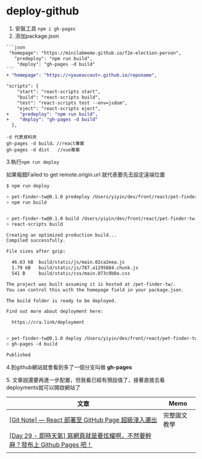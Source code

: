 # deploy-github



1. 安裝工具 `npm i gh-pages`
2. 添加package.json

````diff
```json
 "homepage": "https://minilabmemo.github.io/f2e-election-person",
   "predeploy": "npm run build",
    "deploy": "gh-pages -d build"
```
+ "homepage": "https://<youeaccout>.github.io/reponame",  

"scripts": {
    "start": "react-scripts start",
    "build": "react-scripts build",
    "test": "react-scripts test --env=jsdom",
    "eject": "react-scripts eject",
+    "predeploy": "npm run build", 
+    "deploy": "gh-pages -d build"
  },
````

```
-d 代表資料夾
gh-pages -d build。//react專案
gh-pages -d dist   //vue專案
```

3.執行`npm run deploy`

如果報錯Failed to get remote.origin.url 就代表要先去設定遠端位置

```bash
$ npm run deploy

> pet-finder-tw@0.1.0 predeploy /Users/yiyin/dev/front/react/pet-finder-tw
> npm run build


> pet-finder-tw@0.1.0 build /Users/yiyin/dev/front/react/pet-finder-tw
> react-scripts build

Creating an optimized production build...
Compiled successfully.

File sizes after gzip:

  46.63 kB  build/static/js/main.02ca2eea.js
  1.79 kB   build/static/js/787.a1295684.chunk.js
  541 B     build/static/css/main.073c9b0a.css

The project was built assuming it is hosted at /pet-finder-tw/.
You can control this with the homepage field in your package.json.

The build folder is ready to be deployed.

Find out more about deployment here:

  https://cra.link/deployment


> pet-finder-tw@0.1.0 deploy /Users/yiyin/dev/front/react/pet-finder-tw
> gh-pages -d build

Published
```

4.到github網站就會看到多了一個分支叫做 **gh-pages**

5\. 文章說還要再進一步配置，但我看已經有預設值了，接著直接去看deployments就可以開啟網站了







| 文章                                                                                                      | Memo   |
| ------------------------------------------------------------------------------------------------------- | ------ |
| [\[Git Note\] — React 部署至 GitHub Page 超級淺入遷出](https://rexhung0302.github.io/2021/09/28/20210928/)       | 完整圖文教學 |
| [\[Day 29 - 即時天氣\] 寫網頁就是要炫耀啊，不然要幹麻？發布上 Github Pages 吧！](https://ithelp.ithome.com.tw/articles/10228423) |        |
|                                                                                                         |        |



